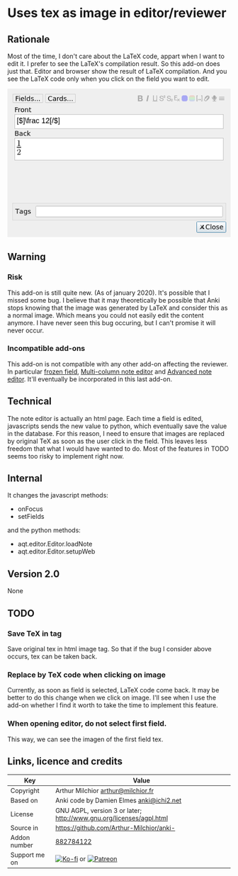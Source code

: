 # Uses tex as image in editor/reviewer
## Rationale
Most of the time, I don't care about the LaTeX code, appart when I want to edit it. I prefer to see the LaTeX's compilation result. So this add-on does just that. Editor and browser show the result of LaTeX compilation. And you see the LaTeX code only when you click on the field you want to edit.

![Example](ex.png)

## Warning
### Risk
This add-on is still quite new. (As of january 2020). It's possible that I missed some bug. I believe that it may theoretically be possible that Anki stops knowing that the image was generated by LaTeX and consider this as a normal image. Which means you could not easily edit the content anymore. I have never seen this bug occuring, but I can't promise it will never occur.

### Incompatible add-ons
This add-on is not compatible with any other add-on affecting the
reviewer. In particular [frozen field](https://ankiweb.net/shared/info/516643804), [Multi-column note editor](https://ankiweb.net/shared/info/3491767031) and [Advanced note editor](https://ankiweb.net/shared/info/2064123047). It'll eventually be incorporated in this last add-on. 

## Technical

The note editor is actually an html page. Each time a field is edited,
javascripts sends the new value to python, which eventually save the
value in the database. For this reason, I need to ensure that images
are replaced by original TeX as soon as the user click in the
field. This leaves less freedom that what I would have wanted to
do. Most of the features in TODO seems too risky to implement right
now.

## Internal
It changes the javascript methods:
* onFocus
* setFields

and the python methods:
* aqt.editor.Editor.loadNote
* aqt.editor.Editor.setupWeb

## Version 2.0
None

## TODO
### Save TeX in tag
Save original tex in html image tag. So that if the bug I consider
above occurs, tex can be taken back. 

### Replace by TeX code when clicking on image
Currently, as soon as field is selected, LaTeX code come back. It may
be better to do this change when we click on image. I'll see when I
use the add-on whether I find it worth to take the time to implement
this feature.

### When opening editor, do not select first field.
This way, we can see the imagen of the first field tex.


## Links, licence and credits

Key         |Value
------------|-------------------------------------------------------------------
Copyright   | Arthur Milchior <arthur@milchior.fr>
Based on    | Anki code by Damien Elmes <anki@ichi2.net>
License     | GNU AGPL, version 3 or later; http://www.gnu.org/licenses/agpl.html
Source in   | https://github.com/Arthur-Milchior/anki-
Addon number| [882784122](https://ankiweb.net/shared/info/882784122)
Support me on| [![Ko-fi](https://ko-fi.com/img/Kofi_Logo_Blue.svg)](Ko-fi.com/arthurmilchior) or [![Patreon](http://www.milchior.fr/patreon.png)](https://www.patreon.com/bePatron?u=146206)
